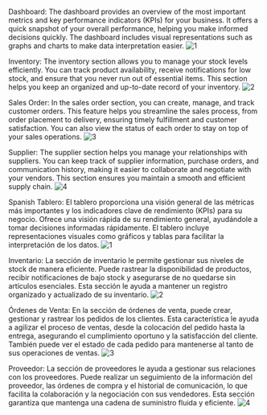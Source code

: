



Dashboard:
The dashboard provides an overview of the most important metrics and key performance indicators (KPIs) for your business. It offers a quick snapshot of your overall performance, helping you make informed decisions quickly. The dashboard includes visual representations such as graphs and charts to make data interpretation easier.
![1](https://github.com/user-attachments/assets/915c5676-f5c3-43ed-bd56-eb25700e067f)


Inventory:
The inventory section allows you to manage your stock levels efficiently. You can track product availability, receive notifications for low stock, and ensure that you never run out of essential items. This section helps you keep an organized and up-to-date record of your inventory.
![2](https://github.com/user-attachments/assets/359ae37f-a88b-4a0a-bbd0-225aa1cfee91)


Sales Order:
In the sales order section, you can create, manage, and track customer orders. This feature helps you streamline the sales process, from order placement to delivery, ensuring timely fulfillment and customer satisfaction. You can also view the status of each order to stay on top of your sales operations.
![3](https://github.com/user-attachments/assets/bf819326-9529-454b-a188-6c126b383665)


Supplier:
The supplier section helps you manage your relationships with suppliers. You can keep track of supplier information, purchase orders, and communication history, making it easier to collaborate and negotiate with your vendors. This section ensures you maintain a smooth and efficient supply chain.
![4](https://github.com/user-attachments/assets/c014dcad-e9a5-45ab-bdb9-3d3ae1fedeea)


Spanish
Tablero:
El tablero proporciona una visión general de las métricas más importantes y los indicadores clave de rendimiento (KPIs) para su negocio. Ofrece una visión rápida de su rendimiento general, ayudándole a tomar decisiones informadas rápidamente. El tablero incluye representaciones visuales como gráficos y tablas para facilitar la interpretación de los datos.
![1](https://github.com/user-attachments/assets/915c5676-f5c3-43ed-bd56-eb25700e067f)


Inventario:
La sección de inventario le permite gestionar sus niveles de stock de manera eficiente. Puede rastrear la disponibilidad de productos, recibir notificaciones de bajo stock y asegurarse de no quedarse sin artículos esenciales. Esta sección le ayuda a mantener un registro organizado y actualizado de su inventario.
![2](https://github.com/user-attachments/assets/359ae37f-a88b-4a0a-bbd0-225aa1cfee91)


Órdenes de Venta:
En la sección de órdenes de venta, puede crear, gestionar y rastrear los pedidos de los clientes. Esta característica le ayuda a agilizar el proceso de ventas, desde la colocación del pedido hasta la entrega, asegurando el cumplimiento oportuno y la satisfacción del cliente. También puede ver el estado de cada pedido para mantenerse al tanto de sus operaciones de ventas.
![3](https://github.com/user-attachments/assets/bf819326-9529-454b-a188-6c126b383665)


Proveedor:
La sección de proveedores le ayuda a gestionar sus relaciones con los proveedores. Puede realizar un seguimiento de la información del proveedor, las órdenes de compra y el historial de comunicación, lo que facilita la colaboración y la negociación con sus vendedores. Esta sección garantiza que mantenga una cadena de suministro fluida y eficiente.
![4](https://github.com/user-attachments/assets/c014dcad-e9a5-45ab-bdb9-3d3ae1fedeea)
